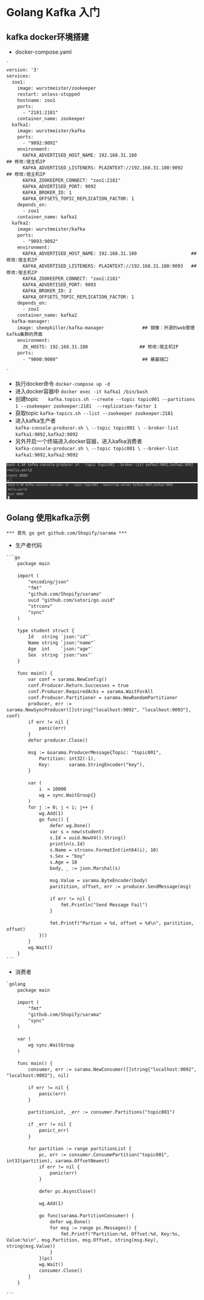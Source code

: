 # Golang Kafka 入门

## kafka docker环境搭建
   - docker-compose.yaml   
    
    `
    version: '3'
    services:
      zoo1:
        image: wurstmeister/zookeeper
        restart: unless-stopped
        hostname: zoo1
        ports:
          - "2181:2181"
        container_name: zookeeper
      kafka1:
        image: wurstmeister/kafka
        ports:
          - "9092:9092"
        environment:
          KAFKA_ADVERTISED_HOST_NAME: 192.168.31.180                     ## 修改:宿主机IP
          KAFKA_ADVERTISED_LISTENERS: PLAINTEXT://192.168.31.180:9092    ## 修改:宿主机IP
          KAFKA_ZOOKEEPER_CONNECT: "zoo1:2181"
          KAFKA_ADVERTISED_PORT: 9092
          KAFKA_BROKER_ID: 1
          KAFKA_OFFSETS_TOPIC_REPLICATION_FACTOR: 1
        depends_on:
          - zoo1
        container_name: kafka1
      kafka2:
        image: wurstmeister/kafka
        ports:
          - "9093:9092"
        environment:
          KAFKA_ADVERTISED_HOST_NAME: 192.168.31.180                    ## 修改:宿主机IP
          KAFKA_ADVERTISED_LISTENERS: PLAINTEXT://192.168.31.180:9093   ## 修改:宿主机IP
          KAFKA_ZOOKEEPER_CONNECT: "zoo1:2181"
          KAFKA_ADVERTISED_PORT: 9093
          KAFKA_BROKER_ID: 2
          KAFKA_OFFSETS_TOPIC_REPLICATION_FACTOR: 1
        depends_on:
          - zoo1
        container_name: kafka2
      kafka-manager:
        image: sheepkiller/kafka-manager              ## 镜像：开源的web管理kafka集群的界面
        environment:
          ZK_HOSTS: 192.168.31.180                   ## 修改:宿主机IP
        ports:
          - "9000:9000"                               ## 暴露端口
        
    `
   - 执行docker命令
        `
            docker-compose up -d
        `
   - 进入docker容器中
        `
            docker exec -it kafka1 /bin/bash
        `    
   -  创建topic
        `   
            kafka.topics.sh --create --topic topic001 --partitions 1 --zookeeper zookeeper:2181  --replication-factor 1
        `
   - 获取topic
        `
            kafka-topics.sh --list --zookeeper zookeeper:2181
        `    
   - 进入kafka生产者    
        `
            kafka-console-producer.sh \
            --topic topic001 \
            --broker-list kafka1:9092,kafka2:9092
        `
   - 另外开启一个终端进入docker容器，进入kafka消费者    
        `
            kafka-console-producer.sh \
            --topic topic001 \
            --broker-list kafka1:9092,kafka2:9092
        ` 
        
   ![生产者](../data/kafka_producer.jpg)
   ![消费者](../data/kafka_consumer.jpg)    

## Golang 使用kafka示例

    *** 首先 go get github.com/Shopify/sarama ***

   - 生产者代码
   
    ```go
        package main
        
        import (
        	"encoding/json"
        	"fmt"
        	"github.com/Shopify/sarama"
        	uuid "github.com/satori/go.uuid"
        	"strconv"
        	"sync"
        )
        
        type student struct {
        	Id   string `json:"id"`
        	Name string `json:"name"`
        	Age  int    `json:"age"`
        	Sex  string `json:"sex"`
        }
        
        func main() {
        	var conf = sarama.NewConfig()
        	conf.Producer.Return.Successes = true
        	conf.Producer.RequiredAcks = sarama.WaitForAll
        	conf.Producer.Partitioner = sarama.NewRandomPartitioner
        	producer, err := sarama.NewSyncProducer([]string{"localhost:9092", "localhost:9093"}, conf)
        	if err != nil {
        		panic(err)
        	}
        	defer producer.Close()
        
        	msg := &sarama.ProducerMessage{Topic: "topic001",
        		Partition: int32(-1),
        		Key:       sarama.StringEncoder("key"),
        	}
        
        	var (
        		i  = 10000
        		wg = sync.WaitGroup{}
        	)
        	for j := 0; j < i; j++ {
        		wg.Add(1)
        		go func() {
        			defer wg.Done()
        			var s = new(student)
        			s.Id = uuid.NewV4().String()
        			println(s.Id)
        			s.Name = strconv.FormatInt(int64(i), 10)
        			s.Sex = "boy"
        			s.Age = 18
        			body, _ := json.Marshal(s)
        
        			msg.Value = sarama.ByteEncoder(body)
        			paritition, offset, err := producer.SendMessage(msg)
        
        			if err != nil {
        				fmt.Println("Send Message Fail")
        			}
        
        			fmt.Printf("Partion = %d, offset = %d\n", paritition, offset)
        		}()
        	}
        	wg.Wait()
        }
    ```
   - 消费者   
        
    `golang
        package main
        
        import (
        	"fmt"
        	"github.com/Shopify/sarama"
        	"sync"
        )
        
        var (
        	wg sync.WaitGroup
        )
        
        func main() {
        	consumer, err := sarama.NewConsumer([]string{"localhost:9092", "localhost:9093"}, nil)
        
        	if err != nil {
        		panic(err)
        	}
        
        	partitionList, _err := consumer.Partitions("topic001")
        
        	if _err != nil {
        		panic(_err)
        	}
        
        	for partition := range partitionList {
        		pc, err := consumer.ConsumePartition("topic001", int32(partition), sarama.OffsetNewest)
        		if err != nil {
        			panic(err)
        		}
        
        		defer pc.AsyncClose()
        
        		wg.Add(1)
        
        		go func(sarama.PartitionConsumer) {
        			defer wg.Done()
        			for msg := range pc.Messages() {
        				fmt.Printf("Partition:%d, Offset:%d, Key:%s, Value:%s\n", msg.Partition, msg.Offset, string(msg.Key), string(msg.Value))
        			}
        		}(pc)
        		wg.Wait()
        		consumer.Close()
        	}
        }

    ```